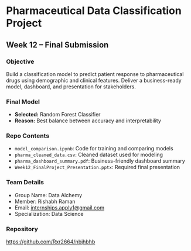 
# Pharmaceutical Data Classification Project

## Week 12 – Final Submission

### Objective
Build a classification model to predict patient response to pharmaceutical drugs using demographic and clinical features. Deliver a business-ready model, dashboard, and presentation for stakeholders.

### Final Model
- **Selected:** Random Forest Classifier
- **Reason:** Best balance between accuracy and interpretability

### Repo Contents
- `model_comparison.ipynb`: Code for training and comparing models
- `pharma_cleaned_data.csv`: Cleaned dataset used for modeling
- `pharma_dashboard_summary.pdf`: Business-friendly dashboard summary
- `Week12_FinalProject_Presentation.pptx`: Required final presentation

### Team Details
- Group Name: Data Alchemy
- Member: Rishabh Raman
- Email: internships.apply1@gmail.com
- Specialization: Data Science

### Repository
https://github.com/Rxr2664/nbjhbhb
